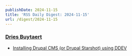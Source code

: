 ```yaml
---
publishDate: 2024-11-15
title: 'RSS Daily Digest: 2024-11-15'
url: /digest/2024-11-15
---
```


### [Dries Buytaert](https://dri.es/)

  * [Installing Drupal CMS (or Drupal Starshot) using DDEV](https://dri.es/installing-drupal-cms-or-drupal-starshot-using-ddev)
  
